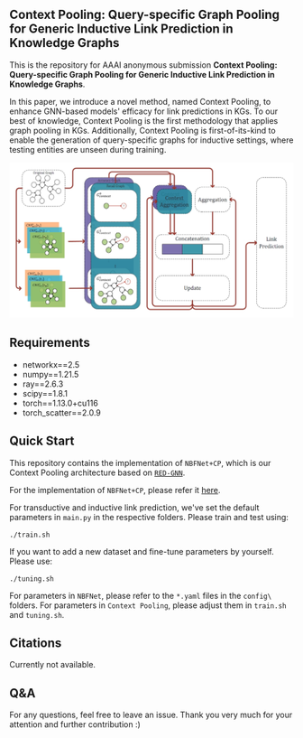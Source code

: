 ## Context Pooling: Query-specific Graph Pooling for Generic Inductive Link Prediction in Knowledge Graphs



This is the repository for AAAI anonymous submission **Context Pooling: Query-specific Graph Pooling for Generic Inductive Link Prediction in Knowledge Graphs**.

In this paper, we introduce a novel method, named Context Pooling, to enhance GNN-based models' efficacy for link predictions in KGs. To our best of knowledge, Context Pooling is the first methodology that applies graph pooling in KGs. 
Additionally, Context Pooling is first-of-its-kind to enable the generation of query-specific graphs for inductive settings, where testing entities are unseen during training.

![fig](https://github.com/IJCAI2024AnonymousSubmission/Context-Pooling/blob/master/fig.png)

## Requirements

- networkx==2.5
- numpy==1.21.5
- ray==2.6.3
- scipy==1.8.1
- torch==1.13.0+cu116
- torch_scatter==2.0.9

## Quick Start

This repository contains the implementation of `NBFNet+CP`, which is our Context Pooling architecture based on [`RED-GNN`](https://github.com/LARS-research/RED-GNN).

For the implementation of `NBFNet+CP`, please refer it [here](https://github.com/AAAI2025Submission/Context-Pooling---NBFNet).

For transductive and inductive link prediction, we've set the default parameters in `main.py` in the respective folders. Please train and test using:
```shell
./train.sh
```

If you want to add a new dataset and fine-tune parameters by yourself. Please use:
```shell
./tuning.sh
```

For parameters in `NBFNet`, please refer to the `*.yaml` files in the `config\` folders.
For parameters in `Context Pooling`, please adjust them in `train.sh` and `tuning.sh`.


## Citations

Currently not available.

## Q&A

For any questions, feel free to leave an issue.
Thank you very much for your attention and further contribution :)
